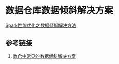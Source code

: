 # 数据仓库数据倾斜解决方案



[Spark性能优化之数据倾斜解决方法](work/component/Big-Data/Apache-Spark/solution/Spark性能优化之数据倾斜解决方法.md)



## 参考链接
1. [数仓中常见的数据倾斜解决方案](https://mp.weixin.qq.com/s/xxdtgAdYEBC2ieBP-S7YXg)